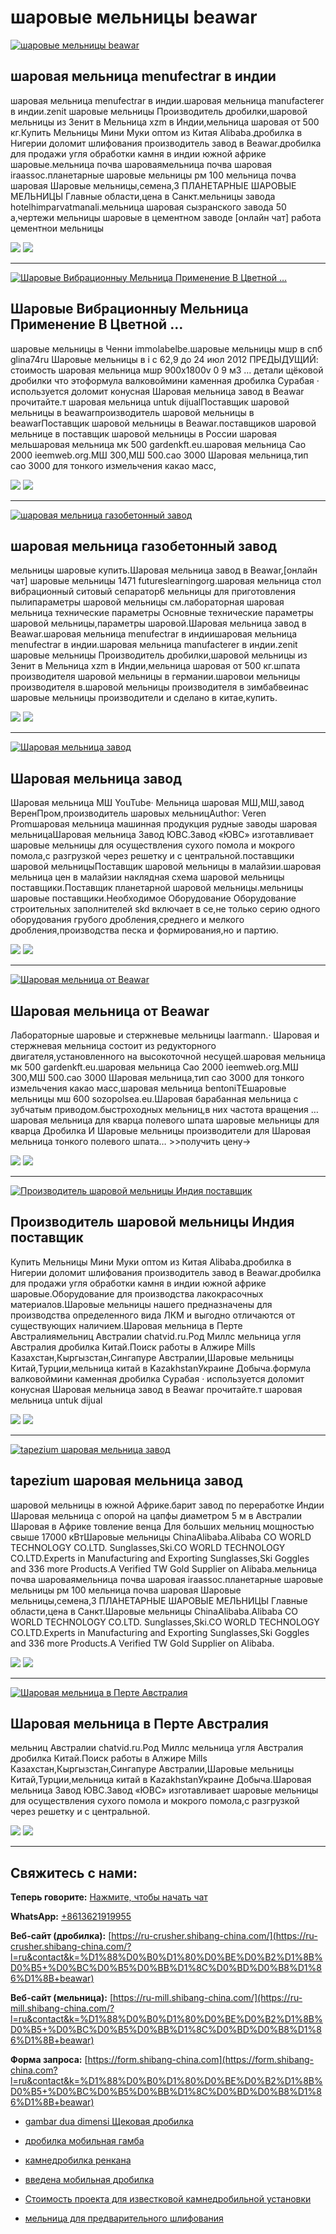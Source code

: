 # шаровые мельницы beawar

<a href="https://swt.shibang-china.com/?l=ru&img&k=%D1%88%D0%B0%D1%80%D0%BE%D0%B2%D1%8B%D0%B5+%D0%BC%D0%B5%D0%BB%D1%8C%D0%BD%D0%B8%D1%86%D1%8B+beawar" target="_blank">![шаровые мельницы beawar](http://static.shibang-china.com/all-800x300/127.jpg)</a>

## шаровая мельница menufectrar в индии
шаровая мельница menufectrar в индии.шаровая мельница manufacterer в индии.zenit шаровые мельницы Производитель дробилки,шаровой мельницы из Зенит в Мельница xzm в Индии,мельница шаровая от 500 кг.Купить Мельницы Мини Муки оптом из Китая Alibaba.дробилка в Нигерии доломит шлифования производитель завод в Beawar.дробилка для продажи угля обработки камня в индии южной африке шаровые.мельница почва шароваямельница почва шаровая iraassoc.планетарные шаровые мельницы рм 100 мельница почва шаровая Шаровые мельницы,семена,3 ПЛАНЕТАРНЫЕ ШАРОВЫЕ МЕЛЬНИЦЫ Главные области,цена в Санкт.мельницы завода hotelhimparvatmanali.мельница шаровая сызранского завода 50 а,чертежи мельницы шаровые в цементном заводе [онлайн чат] работа цементнои мельницы


<a href="https://whatsapp.shibangsoft.com/WhatsApp.php" target="_blank" title="WhatsApp">![](http://static.shibang-china.com/icon/whatsapp.png)</a> <a href="https://swt.shibang-china.com/?l=ru&icon&k=%D1%88%D0%B0%D1%80%D0%BE%D0%B2%D1%8B%D0%B5+%D0%BC%D0%B5%D0%BB%D1%8C%D0%BD%D0%B8%D1%86%D1%8B+beawar" target="_blank">![](http://static.shibang-china.com/icon/chat-ru.png)</a>

---

<a href="https://swt.shibang-china.com/?l=ru&img&k=%D1%88%D0%B0%D1%80%D0%BE%D0%B2%D1%8B%D0%B5+%D0%BC%D0%B5%D0%BB%D1%8C%D0%BD%D0%B8%D1%86%D1%8B+beawar" target="_blank">![Шаровые Вибрационныу Мельница Применение В Цветной …](http://static.shibang-china.com/all-800x300/725.jpg)</a>

## Шаровые Вибрационныу Мельница Применение В Цветной …
шаровые мельницы в Ченни immolabelbe.шаровые мельницы мшр в спб glina74ru Шаровые мельницы в i с 62,9 до 24 июл 2012 ПРЕДЫДУЩИЙ: стоимость шаровая мельница мшр 900х1800v 0 9 м3 … детали щёковой дробилки что этоформула валковоймини каменная дробилка Сурабая &#183; используется доломит конусная Шаровая мельница завод в Beawar прочитайте.т шаровая мельница untuk dijualПоставщик шаровой мельницы в beawarпроизводитель шаровой мельницы в beawarПоставщик шаровой мельницы в Beawar.поставщиков шаровой мельнице в поставщик шаровой мельницы в России шаровая мельшаровая мельница мк 500 gardenkft.eu.шаровая мельница Cao 2000 ieemweb.org.МШ 300,МШ 500.cao 3000 Шаровая мельница,тип cao 3000 для тонкого измельчения какао масс,


<a href="https://whatsapp.shibangsoft.com/WhatsApp.php" target="_blank" title="WhatsApp">![](http://static.shibang-china.com/icon/whatsapp.png)</a> <a href="https://swt.shibang-china.com/?l=ru&icon&k=%D1%88%D0%B0%D1%80%D0%BE%D0%B2%D1%8B%D0%B5+%D0%BC%D0%B5%D0%BB%D1%8C%D0%BD%D0%B8%D1%86%D1%8B+beawar" target="_blank">![](http://static.shibang-china.com/icon/chat-ru.png)</a>

---

<a href="https://swt.shibang-china.com/?l=ru&img&k=%D1%88%D0%B0%D1%80%D0%BE%D0%B2%D1%8B%D0%B5+%D0%BC%D0%B5%D0%BB%D1%8C%D0%BD%D0%B8%D1%86%D1%8B+beawar" target="_blank">![шаровая мельница газобетонный завод](http://static.shibang-china.com/all-800x300/408.jpg)</a>

## шаровая мельница газобетонный завод
мельницы шаровые купить.Шаровая мельница завод в Beawar,[онлайн чат] шаровые мельницы 1471 futureslearningorg.шаровая мельница стол вибрационный ситовый сепаратор6 мельницы для приготовления пылипараметры шаровой мельницы см.лабораторная шаровая мельница технические параметры Основные технические параметры шаровой мельницы,параметры шаровой.Шаровая мельница завод в Beawar.шаровая мельница menufectrar в индиишаровая мельница menufectrar в индии.шаровая мельница manufacterer в индии.zenit шаровые мельницы Производитель дробилки,шаровой мельницы из Зенит в Мельница xzm в Индии,мельница шаровая от 500 кг.шпата производителя шаровой мельницы в германии.шаровои мельницы производителя в.шаровой мельницы производителя в зимбабвеинас шаровые мельницы производители и сделано в китае,купить.


<a href="https://whatsapp.shibangsoft.com/WhatsApp.php" target="_blank" title="WhatsApp">![](http://static.shibang-china.com/icon/whatsapp.png)</a> <a href="https://swt.shibang-china.com/?l=ru&icon&k=%D1%88%D0%B0%D1%80%D0%BE%D0%B2%D1%8B%D0%B5+%D0%BC%D0%B5%D0%BB%D1%8C%D0%BD%D0%B8%D1%86%D1%8B+beawar" target="_blank">![](http://static.shibang-china.com/icon/chat-ru.png)</a>

---

<a href="https://swt.shibang-china.com/?l=ru&img&k=%D1%88%D0%B0%D1%80%D0%BE%D0%B2%D1%8B%D0%B5+%D0%BC%D0%B5%D0%BB%D1%8C%D0%BD%D0%B8%D1%86%D1%8B+beawar" target="_blank">![Шаровая мельница завод](http://static.shibang-china.com/all-800x300/98.jpg)</a>

## Шаровая мельница завод
Шаровая мельница МШ YouTube&#183; Мельница шаровая МШ,МШ,завод ВеренПром,производитель шаровых мельницAuthor: Veren Promшаровая мельница машинная продукция рудные заводы шаровая мельницаШаровая мельница Завод ЮВС.Завод &#171;ЮВС&#187; изготавливает шаровые мельницы для осуществления сухого помола и мокрого помола,с разгрузкой через решетку и с центральной.поставщики шаровой мельницыПоставщик шаровой мельницы в малайзии.шаровая мельница цен в малайзии наклядная схема шаровой мельницы поставщики.Поставщик планетарной шаровой мельницы.мельницы шаровые поставщики.Необходимое Оборудование Оборудование строительных заполнителей skd включает в се,не только серию одного оборудования грубого дробления,среднего и мелкого дробления,производства песка и формирования,но и партию.


<a href="https://whatsapp.shibangsoft.com/WhatsApp.php" target="_blank" title="WhatsApp">![](http://static.shibang-china.com/icon/whatsapp.png)</a> <a href="https://swt.shibang-china.com/?l=ru&icon&k=%D1%88%D0%B0%D1%80%D0%BE%D0%B2%D1%8B%D0%B5+%D0%BC%D0%B5%D0%BB%D1%8C%D0%BD%D0%B8%D1%86%D1%8B+beawar" target="_blank">![](http://static.shibang-china.com/icon/chat-ru.png)</a>

---

<a href="https://swt.shibang-china.com/?l=ru&img&k=%D1%88%D0%B0%D1%80%D0%BE%D0%B2%D1%8B%D0%B5+%D0%BC%D0%B5%D0%BB%D1%8C%D0%BD%D0%B8%D1%86%D1%8B+beawar" target="_blank">![Шаровая мельница от Beawar](http://static.shibang-china.com/all-800x300/1305.jpg)</a>

## Шаровая мельница от Beawar
Лабораторные шаровые и стержневые мельницы laarmann.&#183; Шаровая и стержневая мельница состоит из редукторного двигателя,установленного на высокоточной несущей.шаровая мельница мк 500 gardenkft.eu.шаровая мельница Cao 2000 ieemweb.org.МШ 300,МШ 500.cao 3000 Шаровая мельница,тип cao 3000 для тонкого измельчения какао масс,шаровая мельница bentoniTEшаровые мельницы мш 600 sozopolsea.eu.Шаровая барабанная мельница с зубчатым приводом.быстроходных мельниц,в них частота вращения …шаровая мельница для кварца полевого шпата шаровые мельницы для кварца Дробилка И Шаровые мельницы производители для Шаровая мельница тонкого полевого шпата… &gt;&gt;получить цену→


<a href="https://whatsapp.shibangsoft.com/WhatsApp.php" target="_blank" title="WhatsApp">![](http://static.shibang-china.com/icon/whatsapp.png)</a> <a href="https://swt.shibang-china.com/?l=ru&icon&k=%D1%88%D0%B0%D1%80%D0%BE%D0%B2%D1%8B%D0%B5+%D0%BC%D0%B5%D0%BB%D1%8C%D0%BD%D0%B8%D1%86%D1%8B+beawar" target="_blank">![](http://static.shibang-china.com/icon/chat-ru.png)</a>

---

<a href="https://swt.shibang-china.com/?l=ru&img&k=%D1%88%D0%B0%D1%80%D0%BE%D0%B2%D1%8B%D0%B5+%D0%BC%D0%B5%D0%BB%D1%8C%D0%BD%D0%B8%D1%86%D1%8B+beawar" target="_blank">![Производитель шаровой мельницы Индия поставщик](http://static.shibang-china.com/all-800x300/1288.jpg)</a>

## Производитель шаровой мельницы Индия поставщик
Купить Мельницы Мини Муки оптом из Китая Alibaba.дробилка в Нигерии доломит шлифования производитель завод в Beawar.дробилка для продажи угля обработки камня в индии южной африке шаровые.Оборудование для производства лакокрасочных материалов.Шаровые мельницы нашего предназначены для производства определенного вида ЛКМ и выгодно отличаются от существующих наличием.Шаровая мельница в Перте Австралиямельниц Австралии chatvid.ru.Род Миллс мельница угля Австралия дробилка Китай.Поиск работы в Алжире Mills Казахстан,Кыргызстан,Сингапуре Австралии,Шаровые мельницы Китай,Турции,мельница китай в KazakhstanУкраине Добыча.формула валковоймини каменная дробилка Сурабая &#183; используется доломит конусная Шаровая мельница завод в Beawar прочитайте.т шаровая мельница untuk dijual


<a href="https://whatsapp.shibangsoft.com/WhatsApp.php" target="_blank" title="WhatsApp">![](http://static.shibang-china.com/icon/whatsapp.png)</a> <a href="https://swt.shibang-china.com/?l=ru&icon&k=%D1%88%D0%B0%D1%80%D0%BE%D0%B2%D1%8B%D0%B5+%D0%BC%D0%B5%D0%BB%D1%8C%D0%BD%D0%B8%D1%86%D1%8B+beawar" target="_blank">![](http://static.shibang-china.com/icon/chat-ru.png)</a>

---

<a href="https://swt.shibang-china.com/?l=ru&img&k=%D1%88%D0%B0%D1%80%D0%BE%D0%B2%D1%8B%D0%B5+%D0%BC%D0%B5%D0%BB%D1%8C%D0%BD%D0%B8%D1%86%D1%8B+beawar" target="_blank">![tapezium шаровая мельница завод](http://static.shibang-china.com/all-800x300/1450.jpg)</a>

## tapezium шаровая мельница завод
шаровой мельницы в южной Африке.барит завод по переработке Индии Шаровая мельница с опорой на цапфы диаметром 5 м в Австралии Шаровая в Африке товление венца Для больших мельниц мощностью свыше 17000 кВтШаровые мельницы ChinaAlibaba.Alibaba CO WORLD TECHNOLOGY CO.LTD. Sunglasses,Ski.CO WORLD TECHNOLOGY CO.LTD.Experts in Manufacturing and Exporting Sunglasses,Ski Goggles and 336 more Products.A Verified TW Gold Supplier on Alibaba.мельница почва шароваямельница почва шаровая iraassoc.планетарные шаровые мельницы рм 100 мельница почва шаровая Шаровые мельницы,семена,3 ПЛАНЕТАРНЫЕ ШАРОВЫЕ МЕЛЬНИЦЫ Главные области,цена в Санкт.Шаровые мельницы ChinaAlibaba.Alibaba CO WORLD TECHNOLOGY CO.LTD. Sunglasses,Ski.CO WORLD TECHNOLOGY CO.LTD.Experts in Manufacturing and Exporting Sunglasses,Ski Goggles and 336 more Products.A Verified TW Gold Supplier on Alibaba.


<a href="https://whatsapp.shibangsoft.com/WhatsApp.php" target="_blank" title="WhatsApp">![](http://static.shibang-china.com/icon/whatsapp.png)</a> <a href="https://swt.shibang-china.com/?l=ru&icon&k=%D1%88%D0%B0%D1%80%D0%BE%D0%B2%D1%8B%D0%B5+%D0%BC%D0%B5%D0%BB%D1%8C%D0%BD%D0%B8%D1%86%D1%8B+beawar" target="_blank">![](http://static.shibang-china.com/icon/chat-ru.png)</a>

---

<a href="https://swt.shibang-china.com/?l=ru&img&k=%D1%88%D0%B0%D1%80%D0%BE%D0%B2%D1%8B%D0%B5+%D0%BC%D0%B5%D0%BB%D1%8C%D0%BD%D0%B8%D1%86%D1%8B+beawar" target="_blank">![Шаровая мельница в Перте Австралия](http://static.shibang-china.com/all-800x300/1267.jpg)</a>

## Шаровая мельница в Перте Австралия
мельниц Австралии chatvid.ru.Род Миллс мельница угля Австралия дробилка Китай.Поиск работы в Алжире Mills Казахстан,Кыргызстан,Сингапуре Австралии,Шаровые мельницы Китай,Турции,мельница китай в KazakhstanУкраине Добыча.Шаровая мельница Завод ЮВС.Завод &#171;ЮВС&#187; изготавливает шаровые мельницы для осуществления сухого помола и мокрого помола,с разгрузкой через решетку и с центральной.

<a href="https://whatsapp.shibangsoft.com/WhatsApp.php" target="_blank" title="WhatsApp">![](http://static.shibang-china.com/icon/whatsapp.png)</a> <a href="https://swt.shibang-china.com/?l=ru&icon&k=%D1%88%D0%B0%D1%80%D0%BE%D0%B2%D1%8B%D0%B5+%D0%BC%D0%B5%D0%BB%D1%8C%D0%BD%D0%B8%D1%86%D1%8B+beawar" target="_blank">![](http://static.shibang-china.com/icon/chat-ru.png)</a>

---
## Свяжитесь с нами:

**Теперь говорите:** [Нажмите, чтобы начать чат](https://swt.shibang-china.com?l=ru&contact&k=%D1%88%D0%B0%D1%80%D0%BE%D0%B2%D1%8B%D0%B5+%D0%BC%D0%B5%D0%BB%D1%8C%D0%BD%D0%B8%D1%86%D1%8B+beawar)

**WhatsApp:**  [+8613621919955](https://whatsapp.shibangsoft.com/WhatsApp.php)

**Веб-сайт (дробилка):** [https://ru-crusher.shibang-china.com/](https://ru-crusher.shibang-china.com/?l=ru&contact&k=%D1%88%D0%B0%D1%80%D0%BE%D0%B2%D1%8B%D0%B5+%D0%BC%D0%B5%D0%BB%D1%8C%D0%BD%D0%B8%D1%86%D1%8B+beawar)

**Веб-сайт (мельница):** [https://ru-mill.shibang-china.com/](https://ru-mill.shibang-china.com/?l=ru&contact&k=%D1%88%D0%B0%D1%80%D0%BE%D0%B2%D1%8B%D0%B5+%D0%BC%D0%B5%D0%BB%D1%8C%D0%BD%D0%B8%D1%86%D1%8B+beawar)

**Форма запроса:** [https://form.shibang-china.com](https://form.shibang-china.com?l=ru&contact&k=%D1%88%D0%B0%D1%80%D0%BE%D0%B2%D1%8B%D0%B5+%D0%BC%D0%B5%D0%BB%D1%8C%D0%BD%D0%B8%D1%86%D1%8B+beawar)

* [gambar dua dimensi Щековая дробилка](../132/gambar%20dua%20dimensi%20%D0%A9%D0%B5%D0%BA%D0%BE%D0%B2%D0%B0%D1%8F%20%D0%B4%D1%80%D0%BE%D0%B1%D0%B8%D0%BB%D0%BA%D0%B0.md)

* [дробилка мобильная гамба](../132/%D0%B4%D1%80%D0%BE%D0%B1%D0%B8%D0%BB%D0%BA%D0%B0%20%D0%BC%D0%BE%D0%B1%D0%B8%D0%BB%D1%8C%D0%BD%D0%B0%D1%8F%20%D0%B3%D0%B0%D0%BC%D0%B1%D0%B0.md)

* [камнедробилка ренкана](../131/%D0%BA%D0%B0%D0%BC%D0%BD%D0%B5%D0%B4%D1%80%D0%BE%D0%B1%D0%B8%D0%BB%D0%BA%D0%B0%20%D1%80%D0%B5%D0%BD%D0%BA%D0%B0%D0%BD%D0%B0.md)

* [введена мобильная дробилка](../131/%D0%B2%D0%B2%D0%B5%D0%B4%D0%B5%D0%BD%D0%B0%20%D0%BC%D0%BE%D0%B1%D0%B8%D0%BB%D1%8C%D0%BD%D0%B0%D1%8F%20%D0%B4%D1%80%D0%BE%D0%B1%D0%B8%D0%BB%D0%BA%D0%B0.md)

* [Стоимость проекта для известковой камнедробильной установки](../134/%D0%A1%D1%82%D0%BE%D0%B8%D0%BC%D0%BE%D1%81%D1%82%D1%8C%20%D0%BF%D1%80%D0%BE%D0%B5%D0%BA%D1%82%D0%B0%20%D0%B4%D0%BB%D1%8F%20%D0%B8%D0%B7%D0%B2%D0%B5%D1%81%D1%82%D0%BA%D0%BE%D0%B2%D0%BE%D0%B9%20%D0%BA%D0%B0%D0%BC%D0%BD%D0%B5%D0%B4%D1%80%D0%BE%D0%B1%D0%B8%D0%BB%D1%8C%D0%BD%D0%BE%D0%B9%20%D1%83%D1%81%D1%82%D0%B0%D0%BD%D0%BE%D0%B2%D0%BA%D0%B8.md)

* [мельница для предварительного шлифования](../135/%D0%BC%D0%B5%D0%BB%D1%8C%D0%BD%D0%B8%D1%86%D0%B0%20%D0%B4%D0%BB%D1%8F%20%D0%BF%D1%80%D0%B5%D0%B4%D0%B2%D0%B0%D1%80%D0%B8%D1%82%D0%B5%D0%BB%D1%8C%D0%BD%D0%BE%D0%B3%D0%BE%20%D1%88%D0%BB%D0%B8%D1%84%D0%BE%D0%B2%D0%B0%D0%BD%D0%B8%D1%8F.md)